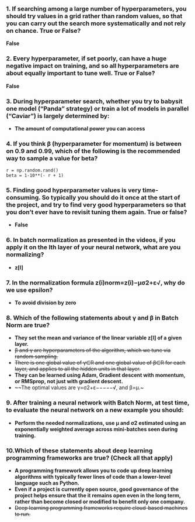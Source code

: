 ### 1. If searching among a large number of hyperparameters, you should try values in a grid rather than random values, so that you can carry out the search more systematically and not rely on chance. True or False?
**False**

### 2. Every hyperparameter, if set poorly, can have a huge negative impact on training, and so all hyperparameters are about equally important to tune well. True or False?
**False**

### 3. During hyperparameter search, whether you try to babysit one model (“Panda” strategy) or train a lot of models in parallel (“Caviar”) is largely determined by:
* **The amount of computational power you can access**

### 4. If you think β (hyperparameter for momentum) is between on 0.9 and 0.99, which of the following is the recommended way to sample a value for beta?
```
r = np.random.rand()
beta = 1-10**(- r + 1) 
```
### 5. Finding good hyperparameter values is very time-consuming. So typically you should do it once at the start of the project, and try to find very good hyperparameters so that you don’t ever have to revisit tuning them again. True or false?
* **False**

### 6. In batch normalization as presented in the videos, if you apply it on the lth layer of your neural network, what are you normalizing?
* **z[l]**

### 7. In the normalization formula z(i)norm=z(i)−μσ2+ε√, why do we use epsilon?
* **To avoid division by zero**

### 8. Which of the following statements about γ and β in Batch Norm are true?
* **They set the mean and variance of the linear variable z[l] of a given layer.**
* ~~β and γ are hyperparameters of the algorithm, which we tune via random sampling.~~
* ~~There is one global value of γ∈R and one global value of β∈R for each layer, and applies to all the hidden units in that layer.~~
* **They can be learned using Adam, Gradient descent with momentum, or RMSprop, not just with gradient descent.**
* ~~The optimal values are γ=σ2+ε−−−−−√, and β=μ.~

### 9. After training a neural network with Batch Norm, at test time, to evaluate the neural network on a new example you should:
* **Perform the needed normalizations, use μ and σ2 estimated using an exponentially weighted average across mini-batches seen during training.**

### 10.Which of these statements about deep learning programming frameworks are true? (Check all that apply)
* **A programming framework allows you to code up deep learning algorithms with typically fewer lines of code than a lower-level language such as Python.**
* **Even if a project is currently open source, good governance of the project helps ensure that the it remains open even in the long term, rather than become closed or modified to benefit only one company.**
* ~~Deep learning programming frameworks require cloud-based machines to run.~~